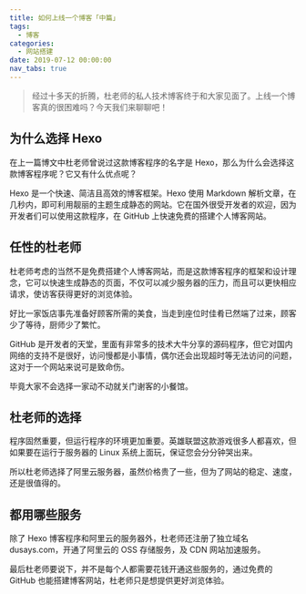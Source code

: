 ```yaml
---
title: 如何上线一个博客「中篇」
tags:
  - 博客
categories:
  - 网站搭建
date: 2019-07-12 00:00:00
nav_tabs: true
---
```


> 经过十多天的折腾，杜老师的私人技术博客终于和大家见面了。上线一个博客真的很困难吗？今天我们来聊聊吧！

<!-- more -->

## 为什么选择 Hexo

在上一篇博文中杜老师曾说过这款博客程序的名字是 Hexo，那么为什么会选择这款博客程序呢？它又有什么优点呢？

Hexo 是一个快速、简洁且高效的博客框架。Hexo 使用 Markdown 解析文章，在几秒内，即可利用靓丽的主题生成静态的网站。它在国外很受开发者的欢迎，因为开发者们可以使用这款程序，在 GitHub 上快速免费的搭建个人博客网站。

## 任性的杜老师

杜老师考虑的当然不是免费搭建个人博客网站，而是这款博客程序的框架和设计理念，它可以快速生成静态的页面，不仅可以减少服务器的压力，而且可以更快相应请求，使访客获得更好的浏览体验。

好比一家饭店事先准备好顾客所需的美食，当走到座位时佳肴已然端了过来，顾客少了等待，厨师少了繁忙。

GitHub 是开发者的天堂，里面有非常多的技术大牛分享的源码程序，但它对国内网络的支持不是很好，访问慢都是小事情，偶尔还会出现超时等无法访问的问题，这对于一个网站来说可是致命伤。

毕竟大家不会选择一家动不动就关门谢客的小餐馆。

## 杜老师的选择

程序固然重要，但运行程序的环境更加重要。英雄联盟这款游戏很多人都喜欢，但如果要在运行于服务器的 Linux 系统上面玩，保证您会分分钟哭出来。

所以杜老师选择了阿里云服务器，虽然价格贵了一些，但为了网站的稳定、速度，还是很值得的。

## 都用哪些服务

除了 Hexo 博客程序和阿里云的服务器外，杜老师还注册了独立域名 dusays.com，开通了阿里云的 OSS 存储服务，及 CDN 网站加速服务。

最后杜老师要说下，并不是每个人都需要花钱开通这些服务的，通过免费的 GitHub 也能搭建博客网站，杜老师只是想提供更好浏览体验。
